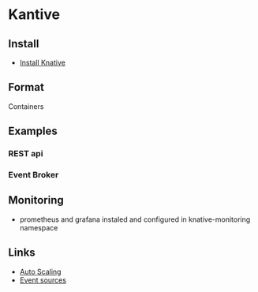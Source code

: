 # Kantive

## Install
- [Install Knative](install.md)

## Format
Containers

## Examples

### REST api

### Event Broker 

## Monitoring
- prometheus and grafana instaled and configured in knative-monitoring namespace

## Links
- [Auto Scaling](https://knative.dev/docs/serving/autoscaling/)
- [Event sources](https://knative.dev/docs/eventing/sources/)